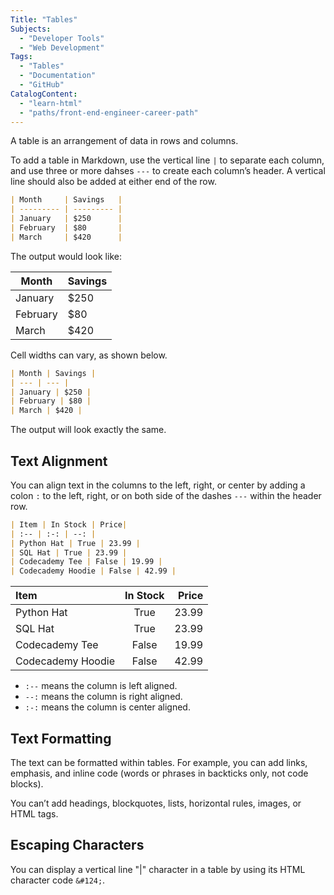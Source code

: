 ```yaml
---
Title: "Tables"
Subjects:
  - "Developer Tools"
  - "Web Development"
Tags: 
  - "Tables"
  - "Documentation"
  - "GitHub"
CatalogContent:
  - "learn-html"
  - "paths/front-end-engineer-career-path"
---
```


A table is an arrangement of data in rows and columns.

To add a table in Markdown, use the vertical line `|` to separate each column, and use three or more dahses `---` to create each column’s header. A vertical line should also be added at either end of the row.

```markdown
| Month     | Savings   |
| --------- | --------- |
| January   | $250      |
| February  | $80       |
| March     | $420      |
```

The output would look like:

| Month     | Savings   |
| --------- | --------- |
| January   | $250      |
| February  | $80       |
| March     | $420      |

Cell widths can vary, as shown below.

```markdown
| Month | Savings |
| --- | --- |
| January | $250 |
| February | $80 |
| March | $420 |
```

The output will look exactly the same.

## Text Alignment

You can align text in the columns to the left, right, or center by adding a colon `:` to the left, right, or on both side of the dashes `---` within the header row.

```markdown
| Item | In Stock | Price|
| :-- | :-: | --: |
| Python Hat | True | 23.99 |
| SQL Hat | True | 23.99 |
| Codecademy Tee | False | 19.99 |
| Codecademy Hoodie | False | 42.99 |
```

| Item | In Stock | Price|
| :-- | :-: | --: |
| Python Hat | True | 23.99 |
| SQL Hat | True | 23.99 |
| Codecademy Tee | False | 19.99 |
| Codecademy Hoodie | False | 42.99 |

- `:--` means the column is left aligned.
- `--:` means the column is right aligned.
- `:-:` means the column is center aligned.

## Text Formatting

The text can be formatted within tables. For example, you can add links, emphasis, and inline code (words or phrases in backticks only, not code blocks).

You can’t add headings, blockquotes, lists, horizontal rules, images, or HTML tags.

## Escaping Characters

You can display a vertical line "|" character in a table by using its HTML character code `&#124;`.

